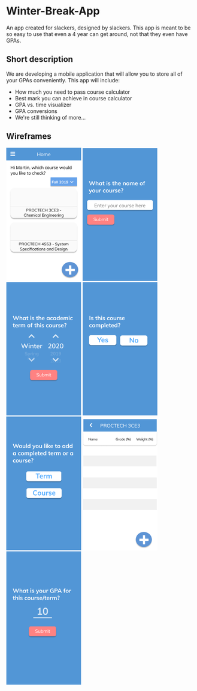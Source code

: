 # Winter-Break-App
An app created for slackers, designed by slackers. This app is meant to be so easy to use that even a 4 year can get around, not that they even have GPAs.

## Short description
We are developing a mobile application that will allow you to store all of your GPAs conveniently. This app will include:
* How much you need to pass course calculator
* Best mark you can achieve in course calculator
* GPA vs. time visualizer
* GPA conversions
* We're still thinking of more...

## Wireframes

<p float="left">
  <img src="/wireframes/Home.png" height = "auto" width = "200">
  <img src="/wireframes/Add Course 1.png" height = "auto" width = "200">
  <img src="/wireframes/Add Course 2.png" height = "auto" width = "200">
  <img src="/wireframes/Add Course 3.png" height = "auto" width = "200">
  <img src="/wireframes/Rectangle 10-1.png" height = "auto" width = "200">
  <img src="/wireframes/Rectangle 10.png" height = "auto" width = "200">
  <img src="/wireframes/Rectangle 9.png" height = "auto" width = "200">

  </p>
